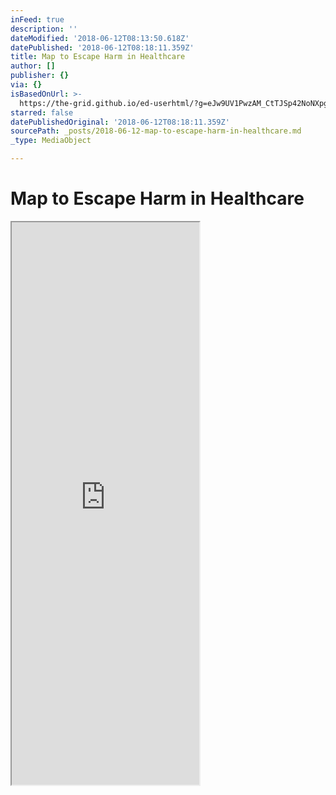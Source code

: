 ```yaml
---
inFeed: true
description: ''
dateModified: '2018-06-12T08:13:50.618Z'
datePublished: '2018-06-12T08:18:11.359Z'
title: Map to Escape Harm in Healthcare
author: []
publisher: {}
via: {}
isBasedOnUrl: >-
  https://the-grid.github.io/ed-userhtml/?g=eJw9UV1PwzAM_CtTJSp42NoNXpgIEmwMaWKwDwTi0Uu9JVqaRIm7UX49bsuQ4tzZdZzL9U7vApTYO-mClEiGeX6R9BTqvaJz1jZsXSgwiCRPepFqgyLpKuOmEKRIFJGP4yzDcovFoAS_0zSQrsyOo2w4vL0Y5Z8YiWF0Q4phQwGR8wnzVzzx_uXC4S__ykhhiaKAOvXaCo70x7lyCVZQqDCVEIqOkSZWMw18bO6UZZg67MYsHh83HZutJ8zyPsczWgxgGgVV2GOo01ht2yFDsUFiLBqRHBIiRsbLk24V72HfVA1UkS_IyfFmXfOkQkdpXMSr_1kjsQTSaKm_gR1SzU0ThfJgNHtw_cBp61dLZ7zA-4EPTmKMg8alGWHpDVAjYFYu5lBRdVi7j9WTen9ZT_zbesUf5Hlk0xUqm-I3WTh2xoDXB6yTHhjjTrvKmCjZcXt_l3W__P4XunymqQ
starred: false
datePublishedOriginal: '2018-06-12T08:18:11.359Z'
sourcePath: _posts/2018-06-12-map-to-escape-harm-in-healthcare.md
_type: MediaObject

---
```

# Map to Escape Harm in Healthcare

<iframe src="https://the-grid.github.io/ed-userhtml/?g=eJw9UV1PwzAM_CtTJSp42NoNXpgIEmwMaWKwDwTi0Uu9JVqaRIm7UX49bsuQ4tzZdZzL9U7vApTYO-mClEiGeX6R9BTqvaJz1jZsXSgwiCRPepFqgyLpKuOmEKRIFJGP4yzDcovFoAS_0zSQrsyOo2w4vL0Y5Z8YiWF0Q4phQwGR8wnzVzzx_uXC4S__ykhhiaKAOvXaCo70x7lyCVZQqDCVEIqOkSZWMw18bO6UZZg67MYsHh83HZutJ8zyPsczWgxgGgVV2GOo01ht2yFDsUFiLBqRHBIiRsbLk24V72HfVA1UkS_IyfFmXfOkQkdpXMSr_1kjsQTSaKm_gR1SzU0ThfJgNHtw_cBp61dLZ7zA-4EPTmKMg8alGWHpDVAjYFYu5lBRdVi7j9WTen9ZT_zbesUf5Hlk0xUqm-I3WTh2xoDXB6yTHhjjTrvKmCjZcXt_l3W__P4XunymqQ" height="900" style=""></iframe>